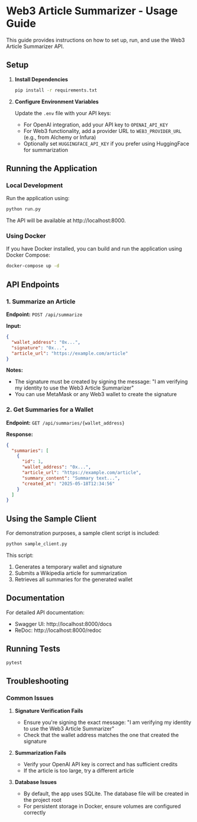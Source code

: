# Web3 Article Summarizer - Usage Guide

This guide provides instructions on how to set up, run, and use the Web3 Article Summarizer API.

## Setup

1. **Install Dependencies**

   ```bash
   pip install -r requirements.txt
   ```

2. **Configure Environment Variables**

   Update the `.env` file with your API keys:
   
   - For OpenAI integration, add your API key to `OPENAI_API_KEY`
   - For Web3 functionality, add a provider URL to `WEB3_PROVIDER_URL` (e.g., from Alchemy or Infura)
   - Optionally set `HUGGINGFACE_API_KEY` if you prefer using HuggingFace for summarization

## Running the Application

### Local Development

Run the application using:

```bash
python run.py
```

The API will be available at http://localhost:8000.

### Using Docker

If you have Docker installed, you can build and run the application using Docker Compose:

```bash
docker-compose up -d
```

## API Endpoints

### 1. Summarize an Article

**Endpoint:** `POST /api/summarize`

**Input:**
```json
{
  "wallet_address": "0x...",
  "signature": "0x...",
  "article_url": "https://example.com/article"
}
```

**Notes:**
- The signature must be created by signing the message: "I am verifying my identity to use the Web3 Article Summarizer"
- You can use MetaMask or any Web3 wallet to create the signature

### 2. Get Summaries for a Wallet

**Endpoint:** `GET /api/summaries/{wallet_address}`

**Response:**
```json
{
  "summaries": [
    {
      "id": 1,
      "wallet_address": "0x...",
      "article_url": "https://example.com/article",
      "summary_content": "Summary text...",
      "created_at": "2025-05-18T12:34:56"
    }
  ]
}
```

## Using the Sample Client

For demonstration purposes, a sample client script is included:

```bash
python sample_client.py
```

This script:
1. Generates a temporary wallet and signature
2. Submits a Wikipedia article for summarization
3. Retrieves all summaries for the generated wallet

## Documentation

For detailed API documentation:
- Swagger UI: http://localhost:8000/docs
- ReDoc: http://localhost:8000/redoc

## Running Tests

```bash
pytest
```

## Troubleshooting

### Common Issues

1. **Signature Verification Fails**
   - Ensure you're signing the exact message: "I am verifying my identity to use the Web3 Article Summarizer"
   - Check that the wallet address matches the one that created the signature

2. **Summarization Fails**
   - Verify your OpenAI API key is correct and has sufficient credits
   - If the article is too large, try a different article

3. **Database Issues**
   - By default, the app uses SQLite. The database file will be created in the project root
   - For persistent storage in Docker, ensure volumes are configured correctly
